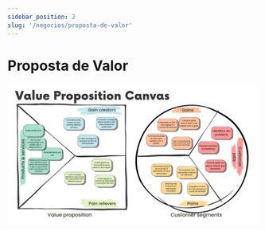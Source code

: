 ```yaml
---
sidebar_position: 2
slug: '/negocios/proposta-de-valor'
---
```


# Proposta de Valor 

![Canva de Proposta de Valor](../../static/img/proposta_de_valor.png)
